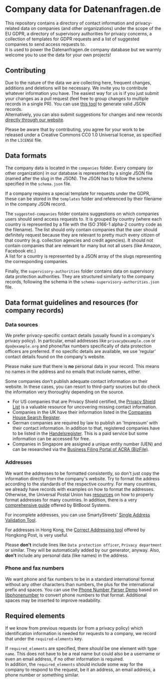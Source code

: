 # Company data for Datenanfragen.de

This repository contains a directory of contact information and privacy-related data on companies (and other organizations) under the scope of the EU GDPR, a directory of supervisory authorities for privacy concerns, a collection of templates for GDPR requests and a list of suggested companies to send access requests to.  
It is used to power the Datenanfragen.de company database but we warmly welcome you to use the data for your own projects!

## Contributing

Due to the nature of the data we are collecting here, frequent changes, additions and deletions will be necessary. We invite you to contribute whatever information you have. The easiest way for us is if you just submit your changes as a pull request (feel free to group changes to multiple records in a single PR). You can use [this tool](https://company-json.netlify.com/) to generate valid JSON records.  
Alternatively, you can also submit suggestions for changes and new records [directly through our website](https://www.datarequests.org/contribute).

Please be aware that by contributing, you agree for your work to be released under a Creative Commons CC0 1.0 Universal license, as specified in the `LICENSE` file.

## Data formats

The company data is located in the `companies` folder. Every company (or other organization) in our database is represented by a single JSON file (named after the slug in the JSON). The JSON has to follow the schema specified in the `schema.json` file.

If a company requires a special template for requests under the GDPR, these can be stored in the `templates` folder and referenced by their filename in the company JSON record.

The `suggested-companies` folder contains suggestions on which companies users should send access requests to. It is grouped by country (where each country is represented by a file with the ISO 3166-1 alpha-2 country code as the filename). The list should only contain companies that the user should definitely request because they are relevant to pretty much every citizen of that country (e.g. collection agencies and credit agencies). It should not contain companies that are relevant for many but not all users (like Amazon, Facebook etc.)  
A list for a country is represented by a JSON array of the slugs representing the corresponding companies.

Finally, the `supervisory-authorities` folder contains data on supervisory data protection authorities. They are structured similarly to the company records, following the schema in the `schema-supervisory-authorities.json` file.

## Data format guidelines and resources (for company records)

### Data sources

We prefer privacy-specific contact details (usually found in a company's privacy policy). In particular, email addresses like `privacy@example.com` or `dpo@example.org` and phone/fax numbers specifically of data protection officers are preferred. If no specific details are available, we use 'regular' contact details found on the company's website.

Please make sure that there is **no** personal data in your record. This means no names in the address and no emails that include names, either.

Some companies don't publish adequate contact information on their website. In these cases, you can resort to third-party sources but do check the information very thoroughly depending on the source.

* For US companies that are Privacy Shield certified, the [Privacy Shield List](https://www.privacyshield.gov/list) is a valuable resource for uncovering missing contact information.
* Companies in the UK have their information listed in the [Companies House Search Register](https://beta.companieshouse.gov.uk/).
* German companies are required by law to publish an 'Impressum' with their contact information. In addition to that, registered companies have to be listed in the [Handelsregister](https://www.handelsregister.de). This is a paid service but some information can be accessed for free.
* Companies in Singapore are assigned a unique entity number (UEN) and can be researched via the [Business Filing Portal of ACRA (BizFile)](https://www.bizfile.gov.sg).

### Addresses

We want the addresses to be formatted consistently, so don't just copy the information directly from the company's website. Try to format the address according to the standards of the respective country. For many countries, we already have records with examples on how to format the addresses. Otherwise, the Universal Postal Union has [resources](http://www.upu.int/en/activities/addressing/postal-addressing-systems-in-member-countries.html) on how to properly format addresses for many countries. In addition, there is a very [comprehensive guide](https://www.bitboost.com/ref/international-address-formats.html) offered by BitBoost Systems.

For incomplete addresses, you can use SmartyStreets' [Single Address Validation Tool](https://smartystreets.com/products/single-address).

For addresses in Hong Kong, the [Correct Addressing tool](https://www.hongkongpost.hk/correct_addressing/index.jsp?lang=en_US) offered by Hongkong Post, is very useful.

Please **don't** include lines like `Data protection officer`, `Privacy department` or similar. They will be automatically added by our generator, anyway. Also, **don't** include any personal data (like names) in the address.

### Phone and fax numbers

We want phone and fax numbers to be in a standard international format without any other characters than numbers, the plus for the international prefix and spaces. You can use the [Phone Number Parser Demo](https://libphonenumber.appspot.com/) based on [libphonenumber](https://github.com/googlei18n/libphonenumber/) to convert phone numbers to that format. Additional spaces may be inserted to improve readability.

## Required elements

If we know from previous requests (or from a privacy policy) which identification information is needed for requests to a company, we record that under the `required-elements` key.

If `required_elements` are specified, there *should* be one element with type `name`. This does not have to be a real name but could also be a username or even an email address, if no other information is required.  
In addition, the `required_elements` should include some way for the company to respond to the request, be it an address, an email address, a phone number or something similar. 

